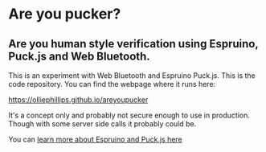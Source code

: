 # Are you pucker?

## Are you human style verification using Espruino, Puck.js and Web Bluetooth. 

This is an experiment with Web Bluetooth and Espruino Puck.js. This is the code repository.
You can find the webpage where it runs here:

https://olliephillips.github.io/areyoupucker

It's a concept only and probably not secure enough to use in production. Though with some server side calls it probably could be.

You can [learn more about Espruino and Puck.js here](http://www.espruino.com/Puck.js)


